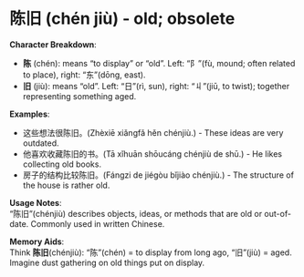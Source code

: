 # **陈旧 (chén jiù) - old; obsolete**

**Character Breakdown**:  
- **陈** (chén): means “to display” or “old”. Left: “阝”(fù, mound; often related to place), right: “东”(dōng, east).  
- **旧** (jiù): means “old”. Left: “日”(rì, sun), right: “丩”(jiū, to twist); together representing something aged.

**Examples**:  
- 这些想法很陈旧。(Zhèxiē xiǎngfǎ hěn chénjiù.) - These ideas are very outdated.  
- 他喜欢收藏陈旧的书。(Tā xǐhuān shōucáng chénjiù de shū.) - He likes collecting old books.  
- 房子的结构比较陈旧。(Fángzi de jiégòu bǐjiào chénjiù.) - The structure of the house is rather old.

**Usage Notes**:  
“陈旧”(chénjiù) describes objects, ideas, or methods that are old or out-of-date. Commonly used in written Chinese.

**Memory Aids**:  
Think **陈旧**(chénjiù): “陈”(chén) = to display from long ago, “旧”(jiù) = aged. Imagine dust gathering on old things put on display.